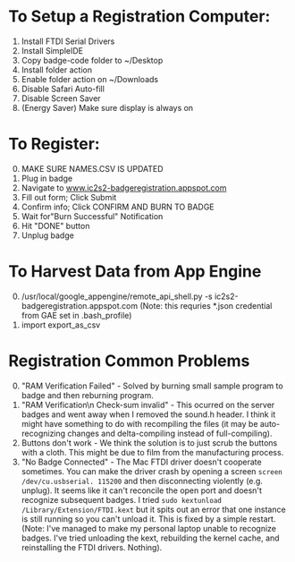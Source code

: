 # To Setup a Registration Computer:
1. Install FTDI Serial Drivers
2. Install SimpleIDE
3. Copy badge-code folder to ~/Desktop
4. Install folder action
5. Enable folder action on ~/Downloads
6. Disable Safari Auto-fill
7. Disable Screen Saver
8. (Energy Saver) Make sure display is always on

# To Register:
0. MAKE SURE NAMES.CSV IS UPDATED
1. Plug in badge
2. Navigate to www.ic2s2-badgeregistration.appspot.com
3. Fill out form; Click Submit
4. Confirm info; Click CONFIRM AND BURN TO BADGE
5. Wait for"Burn Successful" Notification
6. Hit "DONE" button
7. Unplug badge

# To Harvest Data from App Engine
0. /usr/local/google_appengine/remote_api_shell.py -s ic2s2-badgeregistration.appspot.com (Note: this requries *.json credential from GAE set in .bash_profile)
1. import export_as_csv

# Registration Common Problems
0. "RAM Verification Failed" - Solved by burning small sample program to badge and then reburning program.
1. "RAM Verification\n Check-sum invalid" - This ocurred on the server badges and went away when I removed the sound.h header. I think it might have something to do with recompiling the files (it may be auto-recognizing changes and delta-compiling instead of full-compiling).
2. Buttons don't work - We think the solution is to just scrub the buttons with a cloth. This might be due to film from the manufacturing process.
3. "No Badge Connected" - The Mac FTDI driver doesn't cooperate sometimes. You can make the driver crash by opening a screen <code>screen /dev/cu.usbserial.<port> 115200</code> and then disconnecting violently (e.g. unplug). It seems like it can't reconcile the open port and doesn't recognize subsequent badges. I tried <code>sudo kextunload /Library/Extension/FTDI<name>.kext</code> but it spits out an error that one instance is still running so you can't unload it. This is fixed by a simple restart. (Note: I've managed to make my personal laptop unable to recognize badges. I've tried unloading the kext, rebuilding the kernel cache, and reinstalling the FTDI drivers. Nothing).
